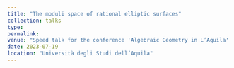 ```yaml
---
title: "The moduli space of rational elliptic surfaces"
collection: talks
type: 
permalink:
venue: "Speed talk for the conference 'Algebraic Geometry in L’Aquila' "
date: 2023-07-19
location: "Università degli Studi dell’Aquila"
---
```

